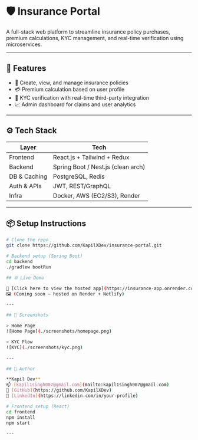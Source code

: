 # 🛡️ Insurance Portal

A full-stack web platform to streamline insurance policy purchases, premium calculations, KYC management, and real-time verification using microservices.

---

## 🚀 Features

- 🧾 Create, view, and manage insurance policies
- 💳 Premium calculation based on user profile
- 🔐 KYC verification with real-time third-party integration
- 📈 Admin dashboard for claims and user analytics

---

## ⚙️ Tech Stack

| Layer        | Tech                          |
|--------------|-------------------------------|
| Frontend     | React.js + Tailwind + Redux   |
| Backend      | Spring Boot / Nest.js (clean arch) |
| DB & Caching | PostgreSQL, Redis             |
| Auth & APIs  | JWT, REST/GraphQL             |
| Infra        | Docker, AWS (EC2/S3), Render  |

---

## 📦 Setup Instructions

```bash
# Clone the repo
git clone https://github.com/KapilXDev/insurance-portal.git

# Backend setup (Spring Boot)
cd backend
./gradlew bootRun

## 🌐 Live Demo

🚀 [Click here to view the hosted app](https://insurance-app.onrender.com)  
🖼️ (Coming soon – hosted on Render + Netlify)

---

## 📸 Screenshots

> Home Page  
![Home Page](./screenshots/homepage.png)

> KYC Flow  
![KYC](./screenshots/kyc.png)

---

## 👤 Author

**Kapil Dev**  
📫 [kapil1singh007@gmail.com](mailto:kapil1singh007@gmail.com)  
🔗 [GitHub](https://github.com/KapilXDev)  
🔗 [LinkedIn](https://linkedin.com/in/your-profile)

# Frontend setup (React)
cd frontend
npm install
npm start

---
